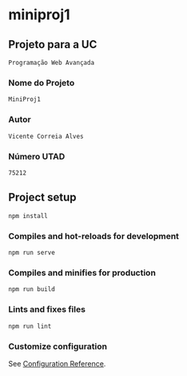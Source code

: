 # miniproj1
## Projeto para a UC
```
Programação Web Avançada
```

### Nome do Projeto
```
MiniProj1
```

### Autor
```
Vicente Correia Alves
```

### Número UTAD
```
75212
```

## Project setup
```
npm install
```

### Compiles and hot-reloads for development
```
npm run serve
```

### Compiles and minifies for production
```
npm run build
```

### Lints and fixes files
```
npm run lint
```

### Customize configuration
See [Configuration Reference](https://cli.vuejs.org/config/).
